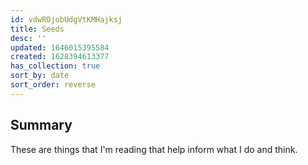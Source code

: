 ```yaml
---
id: vdwROjobUdgVtKMHajksj
title: Seeds
desc: ''
updated: 1646015395584
created: 1628394613377
has_collection: true
sort_by: date
sort_order: reverse
---
```


## Summary

These are things that I'm reading that help inform what I do and think. 
